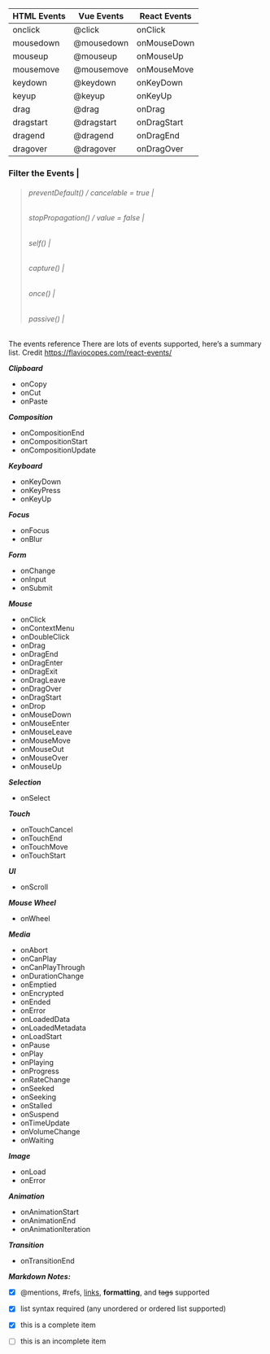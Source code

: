 
 HTML Events |  Vue Events | React Events
-------------|-------------|-------------
 onclick |  @click  | onClick
 mousedown | @mousedown | onMouseDown
 mouseup | @mouseup | onMouseUp
 mousemove | @mousemove | onMouseMove
 keydown | @keydown |onKeyDown
 keyup | @keyup | onKeyUp
 drag | @drag | onDrag
 dragstart | @dragstart | onDragStart
 dragend | @dragend | onDragEnd
 dragover | @dragover | onDragOver

### Filter the Events |
>###### preventDefault() / cancelable = true  |
>###### stopPropagation() / value = false |
>###### self()  |
>###### capture()  |
>###### once()  |
>###### passive()  |

The events reference
There are lots of events supported, here’s a summary list.
Credit https://flaviocopes.com/react-events/

***Clipboard***
- onCopy
- onCut
- onPaste

***Composition***
- onCompositionEnd
- onCompositionStart
- onCompositionUpdate

***Keyboard***
- onKeyDown
- onKeyPress
- onKeyUp

***Focus***
- onFocus
- onBlur

***Form***
- onChange
- onInput
- onSubmit

***Mouse***
- onClick
- onContextMenu
- onDoubleClick
- onDrag
- onDragEnd
- onDragEnter
- onDragExit
- onDragLeave
- onDragOver
- onDragStart
- onDrop
- onMouseDown
- onMouseEnter
- onMouseLeave
- onMouseMove
- onMouseOut
- onMouseOver
- onMouseUp

***Selection***
- onSelect

***Touch***
- onTouchCancel
- onTouchEnd
- onTouchMove
- onTouchStart

***UI***
- onScroll

***Mouse Wheel***
- onWheel

***Media***
- onAbort
- onCanPlay
- onCanPlayThrough
- onDurationChange
- onEmptied
- onEncrypted
- onEnded
- onError
- onLoadedData
- onLoadedMetadata
- onLoadStart
- onPause
- onPlay
- onPlaying
- onProgress
- onRateChange
- onSeeked
- onSeeking
- onStalled
- onSuspend
- onTimeUpdate
- onVolumeChange
- onWaiting

***Image***
- onLoad
- onError

***Animation***
- onAnimationStart
- onAnimationEnd
- onAnimationIteration

***Transition***
- onTransitionEnd



***Markdown Notes:***
- [x] @mentions, #refs, [links](), **formatting**, and <del>tags</del> supported
- [x] list syntax required (any unordered or ordered list supported)
- [x] this is a complete item
- [ ] this is an incomplete item
 
